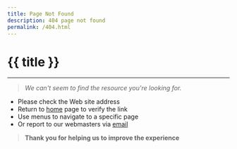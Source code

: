 ```yaml
---
title: Page Not Found
description: 404 page not found
permalink: /404.html
---
```


# {{ title }}

---

> _We can't seem to find the resource you're looking for._

- Please check the Web site address
- Return to [home](https://kiri-vadivelu.ca) page to verify the link
- Use menus to navigate to a specific page
- Or report to our webmasters via [email](https://report@digitaldesigners.ca)

> **Thank you for helping us to improve the experience**
